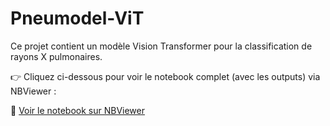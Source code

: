 # Pneumodel-ViT

Ce projet contient un modèle Vision Transformer pour la classification de rayons X pulmonaires.

👉 Cliquez ci-dessous pour voir le notebook complet (avec les outputs) via NBViewer :

🔗 [Voir le notebook sur NBViewer](https://nbviewer.org/github/Aabirben/pneumodel-ViT/blob/main/Vit3_view.ipynb)
